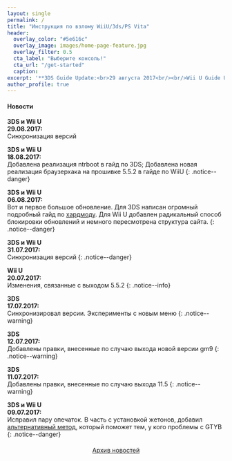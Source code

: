 ```yaml
---
layout: single
permalink: /
title: "Инструкция по взлому WiiU/3ds/PS Vita"
header:
  overlay_color: "#5e616c"
  overlay_image: images/home-page-feature.jpg
  overlay_filter: 0.5
  cta_label: "Выберите консоль!"
  cta_url: "/get-started"
  caption:
excerpt: '**3DS Guide Update:<br>29 августа 2017<br/><br/>Wii U Guide Update:<br>29 августа 2017<br/>**'
author_profile: true
---
```

#### <a name="news" />Новости
**3DS и Wii U**<br>**29.08.2017:**<br>Синхронизация версий

**3DS и Wii U**<br>**18.08.2017:**<br>Добавлена реализация ntrboot в гайд по 3DS; Добавлена новая реализация браузерхака на прошивке 5.5.2 в гайде по WiiU
{: .notice--danger}

**3DS и Wii U**<br>**06.08.2017:**<br>Вот и первое большое обновление. Для 3DS написан огромный подробный гайд по [хардмоду](making-hardmod). Для Wii U добавлен радикальный способ блокировки обновлений и немного пересмотрена структура сайта. 
{: .notice--danger}

**3DS и Wii U**<br>**31.07.2017:**<br>Синхронизация версий
{: .notice--danger}

**Wii U**<br>**20.07.2017:**<br>Изменения, связанные с выходом 5.5.2
{: .notice--info}

**3DS**<br>**17.07.2017:**<br>Синхронизировал версии. Эксперименты с новым меню
{: .notice--warning}

**3DS**<br>**12.07.2017:**<br>Добавлены правки, внесенные по случаю выхода новой версии gm9
{: .notice--warning}

**3DS**<br>**11.07.2017:**<br>Добавлены правки, внесенные по случаю выхода 11.5
{: .notice--warning}

**3DS и Wii U**<br>**09.07.2017:**<br>Исправил пару опечаток. В часть с установкой жетонов, добавил [альтернативный метод](https://3ds.customfw.xyz/badges#part2b), который поможет тем, у кого проблемы с GTYB
{: .notice--danger}

<a href="archive" style="margin:20px auto; text-align:center; display:block; width:200px;" class="btn btn--large">Архив новостей</a>